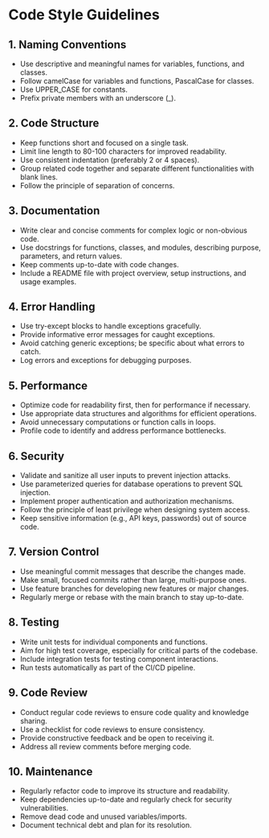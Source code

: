 # Code Style Guidelines

## 1. Naming Conventions
- Use descriptive and meaningful names for variables, functions, and classes.
- Follow camelCase for variables and functions, PascalCase for classes.
- Use UPPER_CASE for constants.
- Prefix private members with an underscore (_).

## 2. Code Structure
- Keep functions short and focused on a single task.
- Limit line length to 80-100 characters for improved readability.
- Use consistent indentation (preferably 2 or 4 spaces).
- Group related code together and separate different functionalities with blank lines.
- Follow the principle of separation of concerns.

## 3. Documentation
- Write clear and concise comments for complex logic or non-obvious code.
- Use docstrings for functions, classes, and modules, describing purpose, parameters, and return values.
- Keep comments up-to-date with code changes.
- Include a README file with project overview, setup instructions, and usage examples.

## 4. Error Handling
- Use try-except blocks to handle exceptions gracefully.
- Provide informative error messages for caught exceptions.
- Avoid catching generic exceptions; be specific about what errors to catch.
- Log errors and exceptions for debugging purposes.

## 5. Performance
- Optimize code for readability first, then for performance if necessary.
- Use appropriate data structures and algorithms for efficient operations.
- Avoid unnecessary computations or function calls in loops.
- Profile code to identify and address performance bottlenecks.

## 6. Security
- Validate and sanitize all user inputs to prevent injection attacks.
- Use parameterized queries for database operations to prevent SQL injection.
- Implement proper authentication and authorization mechanisms.
- Follow the principle of least privilege when designing system access.
- Keep sensitive information (e.g., API keys, passwords) out of source code.

## 7. Version Control
- Use meaningful commit messages that describe the changes made.
- Make small, focused commits rather than large, multi-purpose ones.
- Use feature branches for developing new features or major changes.
- Regularly merge or rebase with the main branch to stay up-to-date.

## 8. Testing
- Write unit tests for individual components and functions.
- Aim for high test coverage, especially for critical parts of the codebase.
- Include integration tests for testing component interactions.
- Run tests automatically as part of the CI/CD pipeline.

## 9. Code Review
- Conduct regular code reviews to ensure code quality and knowledge sharing.
- Use a checklist for code reviews to ensure consistency.
- Provide constructive feedback and be open to receiving it.
- Address all review comments before merging code.

## 10. Maintenance
- Regularly refactor code to improve its structure and readability.
- Keep dependencies up-to-date and regularly check for security vulnerabilities.
- Remove dead code and unused variables/imports.
- Document technical debt and plan for its resolution.
